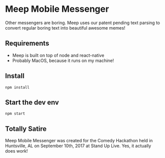 # Meep Mobile Messenger #

Other messengers are boring. Meep uses our patent pending text 
parsing to convert regular boring text into beautiful awesome
memes!

## Requirements ##

* Meep is built on top of node and react-native
* Probably MacOS, because it runs on my machine!

## Install ##

	npm install

## Start the dev env ##

	npm start
	
## Totally Satire ##
Meep Mobile Messenger was created for the Comedy Hackathon held in
Huntsville, AL on September 10th, 2017 at Stand Up Live. Yes, it 
actually does work!
